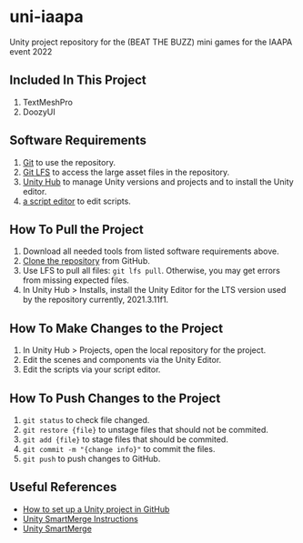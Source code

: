 # uni-iaapa
Unity project repository for the (BEAT THE BUZZ) mini games for the IAAPA event 2022 

## Included In This Project
1. TextMeshPro
1. DoozyUI

## Software Requirements
1. [Git](https://git-scm.com/book/en/v2/Getting-Started-Installing-Git) to use the repository.
1. [Git LFS](https://git-lfs.github.com/) to access the large asset files in the repository.
1. [Unity Hub](https://unity3d.com/get-unity/download) to manage Unity versions and projects and to install the Unity editor.
1. [a script editor](https://www.dunebook.com/best-unity-ide/) to edit scripts.

## How To Pull the Project
1. Download all needed tools from listed software requirements above.
1. [Clone the repository](https://docs.github.com/en/repositories/creating-and-managing-repositories/cloning-a-repository) from GitHub.
1. Use LFS to pull all files: `git lfs pull`.  Otherwise, you may get errors from missing expected files.
1. In Unity Hub > Installs, install the Unity Editor for the LTS version used by the repository currently, 2021.3.11f1.

## How To Make Changes to the Project
1. In Unity Hub > Projects, open the local repository for the project.
1. Edit the scenes and components via the Unity Editor.
1. Edit the scripts via your script editor.

## How To Push Changes to the Project
1. `git status` to check file changed.
1. `git restore {file}` to unstage files that should not be commited.
1. `git add {file}` to stage files that should be commited.
1. `git commit -m "{change info}"` to commit the files.
1. `git push` to push changes to GitHub.

## Useful References
- [How to set up a Unity project in GitHub](https://unityatscale.com/unity-version-control-guide/how-to-setup-unity-project-on-github/)
- [Unity SmartMerge Instructions](https://github.com/anacat/unity-mergetool)
- [Unity SmartMerge](https://docs.unity3d.com/Manual/SmartMerge.html)

